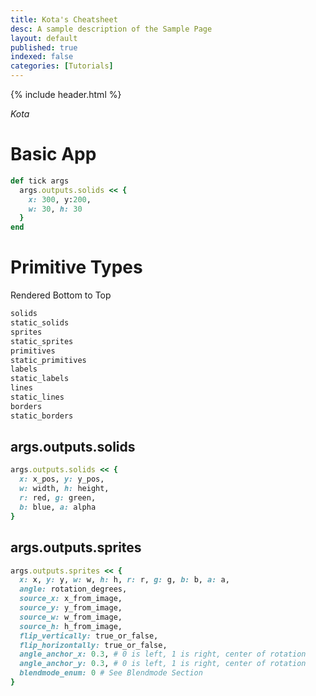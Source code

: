 ```yaml
---
title: Kota's Cheatsheet
desc: A sample description of the Sample Page
layout: default
published: true
indexed: false
categories: [Tutorials]
---
```


{% include header.html %}

_Kota_

# Basic App

```rb
def tick args
  args.outputs.solids << {
    x: 300, y:200,
    w: 30, h: 30
  }
end
```

# Primitive Types
Rendered Bottom to Top
```rb
solids
static_solids
sprites
static_sprites
primitives
static_primitives
labels
static_labels
lines
static_lines
borders
static_borders
```

## args.outputs.solids
```rb
args.outputs.solids << {
  x: x_pos, y: y_pos,
  w: width, h: height,
  r: red, g: green,
  b: blue, a: alpha
}
```

## args.outputs.sprites
```rb
args.outputs.sprites << {
  x: x, y: y, w: w, h: h, r: r, g: g, b: b, a: a,
  angle: rotation_degrees,
  source_x: x_from_image,
  source_y: y_from_image,
  source_w: w_from_image,
  source_h: h_from_image,
  flip_vertically: true_or_false,
  flip_horizontally: true_or_false,
  angle_anchor_x: 0.3, # 0 is left, 1 is right, center of rotation
  angle_anchor_y: 0.3, # 0 is left, 1 is right, center of rotation
  blendmode_enum: 0 # See Blendmode Section
}
```
